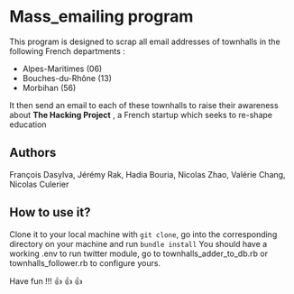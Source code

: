 # Mass_emailing program

This program is designed to scrap all email addresses of townhalls in the following French departments :

- Alpes-Maritimes (06)
- Bouches-du-Rhône (13)
- Morbihan (56)

It then send an email to each of these townhalls to raise their awareness about **The Hacking Project** , a French startup which seeks to
re-shape education

## Authors

François Dasylva, Jérémy Rak, Hadia Bouria, Nicolas Zhao, Valérie  Chang, Nicolas Culerier

## How to use it?

Clone it to your local machine with ```git clone```, go into the corresponding directory on your machine and run ```bundle install```
You should have a working .env to run twitter module, go to townhalls_adder_to_db.rb or townhalls_follower.rb to configure yours.

Have fun !!! :+1: :+1: :+1:
